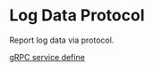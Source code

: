 # Log Data Protocol

Report log data via protocol.

[gRPC service define](https://github.com/apache/skywalking-data-collect-protocol/blob/master/logging/Logging.proto)
